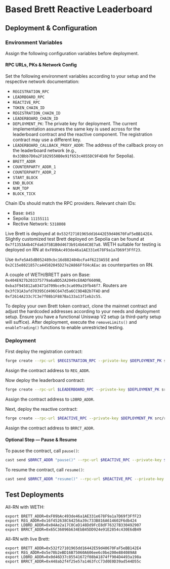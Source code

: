 # Based Brett Reactive Leaderboard

## Deployment & Configuration

### Environment Variables

Assign the following configuration variables before deployment.

#### RPC URLs, PKs & Network Config

Set the following environment variables according to your setup and the respective network documentation:

* `REGISTRATION_RPC`
* `LEADRBOARD_RPC`
* `REACTIVE_RPC`
* `TOKEN_CHAIN_ID`
* `REGISTRATION_CHAIN_ID`
* `LEADERBOARD_CHAIN_ID`
* `DEPLOYMENT_PK`: The private key for deployment. The current implementation assumes the same key is used across for the leaderboard contract and the reactive component. The registration contract may use a different key.
* `LEADERBOARD_CALLBACK_PROXY_ADDR`: The address of the callback proxy on the leaderboard network (e.g., `0x33Bbb7D0a2F1029550B0e91f653c4055DC9F4Dd8` for Sepolia).
* `BRETT_ADDR`
* `COUNTERPARTY_ADDR_1`
* `COUNTERPARTY_ADDR_2`
* `START_BLOCK`
* `END_BLOCK`
* `NUM_TOP`
* `BLOCK_TICK`

Chain IDs should match the RPC providers. Relevant chain IDs:

* Base: `8453`
* Sepolia: `11155111`
* Rective Network: `5318008`

Live Brett is deployed at `0x532f27101965dd16442E59d40670FaF5eBB142E4`. Slightly customized test Brett deployed on Sepolia can be found at `0x7f1353A4b4CFda63f5B1B0d4673b914b64C8E7a8`. WETH suitable for testing is deployed on RN at `0xF09bAc493de46a1AE331e678F9a1a7D69f3FfF23`.

Use `0xFe5A45dB052489cbc16d882404bcFa4f6223A55E` and `0x2C15e8021857ca44502045D27e2A866Ffd4cAEac` as counterparties on RN.

A couple of WETH/BRETT pairs on Base: `0x404E927b203375779a6aBD52A2049cE0ADf6609B`, `0xba3f945812a83471d709bce9c3ca699a19fb46f7`. Routers are `0x3fC91A3afd70395Cd496C647d5a6CC9D4B2b7FAD` and `0xf2614A233c7C3e7f08b1F887Ba133a13f1eb2c55`.

To deploy your own Brett token contract, clone the mainnet contract and adjust the hardcoded addresses according to your needs and deployment setup. Ensure you have a functional Uniswap V2 setup (a third-party setup will suffice). After deployment, execute the `removeLimits()` and `enableTrading()` functions to enable unrestricted testing.

### Deployment

First deploy the registration contract:

```bash
forge create --rpc-url $REGISTRATION_RPC --private-key $DEPLOYMENT_PK src/contracts/BasedBrettChallenge.sol:BasedBrettChallenge --constructor-args $START_BLOCK $END_BLOCK
```

Assign the contract address to `REG_ADDR`.

Now deploy the leaderboard contract:

```bash
forge create --rpc-url $LEADERBOARD_RPC --private-key $DEPLOYMENT_PK src/tokens/TokenizedLeaderboard.sol:TokenizedLeaderboard --value 10ether --constructor-args $LEADERBOARD_CALLBACK_PROXY_ADDR $NUM_TOP
```

Assign the contract address to `LDBRD_ADDR`.

Next, deploy the reactive contract:

```bash
forge create --rpc-url $REACTIVE_RPC --private-key $DEPLOYMENT_PK src/reactive/MonotonicSingleMetricReactive.sol:MonotonicSingleMetricReactive --value 10ether --constructor-args "($TOKEN_CHAIN_ID,$BRETT_ADDR,$REGISTRATION_CHAIN_ID,$REG_ADDR,$LEADERBOARD_CHAIN_ID,$LDBRD_ADDR,$NUM_TOP,0,$BLOCK_TICK,$START_BLOCK,$END_BLOCK,[$COUNTERPARTY_ADDR_1,$COUNTERPARTY_ADDR_2])"
```

Assign the contract address to `BRRCT_ADDR`.

#### Optional Step — Pause & Resume

To pause the contract, call `pause()`:

```bash
cast send $BRRCT_ADDR "pause()" --rpc-url $REACTIVE_RPC --private-key $DEPLOYMENT_PK
```

To resume the contract, call `resume()`:

```bash
cast send $BRRCT_ADDR "resume()" --rpc-url $REACTIVE_RPC --private-key $DEPLOYMENT_PK
```

## Test Deployments

All-RN with WETH:

```
export BRETT_ADDR=0xF09bAc493de46a1AE331e678F9a1a7D69f3FfF23
export REG_ADDR=0x16f452638C64256a39c733B816A614602F6db424
export LDBRD_ADDR=0x04Ae2a17C0CeD148Dd9FcE8dF76327B330492907
export BRRCT_ADDR=0x65C36096b634EbB45DD924e91E2854c430E6dB49
```

All-RN with live Brett:

```
export BRETT_ADDR=0x532f27101965dd16442E59d40670FaF5eBB142E4
export REG_ADDR=0x5e70b2eBD16B75060A606ee6c0be200e884089A8
export LDBRD_ADDR=0x0d46D37c85541672f08bA1874ff904D4493a198a
export BRRCT_ADDR=0x448ab2f4f25e57a1463fcC73d0E0D39ad544D55c
```
